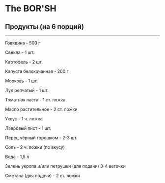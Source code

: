 # The BOR'SH
## Продукты (на 6 порций)
***
Говядина - 500 г

Свёкла - 1 шт.

Картофель - 2 шт.

Капуста белокочанная - 200 г

Морковь - 1 шт.

Лук репчатый - 1 шт.

Томатная паста - 1 ст. ложка

Масло растительное - 2 ст. ложки

Уксус - 1 ч. ложка

Лавровый лист - 1 шт.

Перец чёрный горошком - 2-3 шт.

Соль - 2 ч. ложки (по вкусу)

Вода - 1,5 л

Зелень укропа и/или петрушки (для подачи) 
3-4 веточки

Сметана (для подачи) - 2 ст. ложки